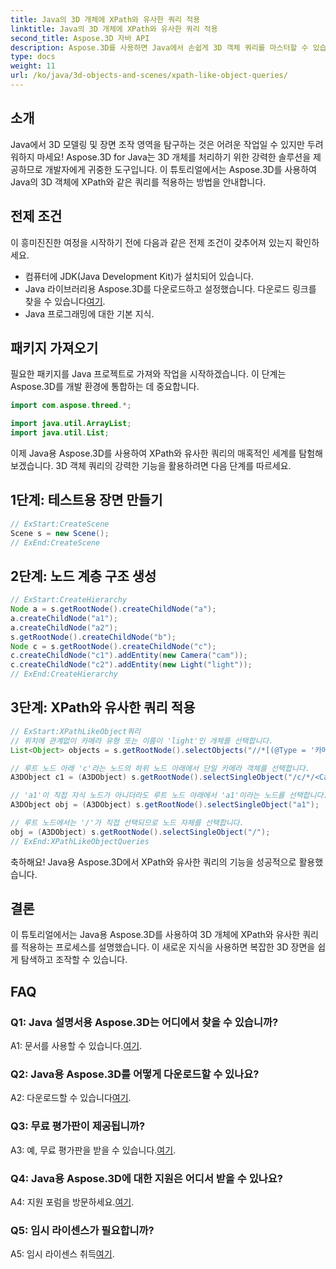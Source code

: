 ```yaml
---
title: Java의 3D 개체에 XPath와 유사한 쿼리 적용
linktitle: Java의 3D 개체에 XPath와 유사한 쿼리 적용
second_title: Aspose.3D 자바 API
description: Aspose.3D를 사용하면 Java에서 손쉽게 3D 객체 쿼리를 마스터할 수 있습니다. XPath와 같은 쿼리를 적용하고, 장면을 조작하고, 3D 개발 수준을 높이세요.
type: docs
weight: 11
url: /ko/java/3d-objects-and-scenes/xpath-like-object-queries/
---
```

## 소개

Java에서 3D 모델링 및 장면 조작 영역을 탐구하는 것은 어려운 작업일 수 있지만 두려워하지 마세요! Aspose.3D for Java는 3D 개체를 처리하기 위한 강력한 솔루션을 제공하므로 개발자에게 귀중한 도구입니다. 이 튜토리얼에서는 Aspose.3D를 사용하여 Java의 3D 객체에 XPath와 같은 쿼리를 적용하는 방법을 안내합니다.

## 전제 조건

이 흥미진진한 여정을 시작하기 전에 다음과 같은 전제 조건이 갖추어져 있는지 확인하세요.

- 컴퓨터에 JDK(Java Development Kit)가 설치되어 있습니다.
-  Java 라이브러리용 Aspose.3D를 다운로드하고 설정했습니다. 다운로드 링크를 찾을 수 있습니다[여기](https://releases.aspose.com/3d/java/).
- Java 프로그래밍에 대한 기본 지식.

## 패키지 가져오기

필요한 패키지를 Java 프로젝트로 가져와 작업을 시작하겠습니다. 이 단계는 Aspose.3D를 개발 환경에 통합하는 데 중요합니다.

```java
import com.aspose.threed.*;

import java.util.ArrayList;
import java.util.List;
```

이제 Java용 Aspose.3D를 사용하여 XPath와 유사한 쿼리의 매혹적인 세계를 탐험해 보겠습니다. 3D 객체 쿼리의 강력한 기능을 활용하려면 다음 단계를 따르세요.

## 1단계: 테스트용 장면 만들기

```java
// ExStart:CreateScene
Scene s = new Scene();
// ExEnd:CreateScene
```

## 2단계: 노드 계층 구조 생성

```java
// ExStart:CreateHierarchy
Node a = s.getRootNode().createChildNode("a");
a.createChildNode("a1");
a.createChildNode("a2");
s.getRootNode().createChildNode("b");
Node c = s.getRootNode().createChildNode("c");
c.createChildNode("c1").addEntity(new Camera("cam"));
c.createChildNode("c2").addEntity(new Light("light"));
// ExEnd:CreateHierarchy
```

## 3단계: XPath와 유사한 쿼리 적용

```java
// ExStart:XPathLikeObject쿼리
// 위치에 관계없이 카메라 유형 또는 이름이 'light'인 개체를 선택합니다.
List<Object> objects = s.getRootNode().selectObjects("//*[(@Type = '카메라') 또는 (@Name = 'light')]");

// 루트 노드 아래 'c'라는 노드의 하위 노드 아래에서 단일 카메라 객체를 선택합니다.
A3DObject c1 = (A3DObject) s.getRootNode().selectSingleObject("/c/*/<Camera>");

// 'a1'이 직접 자식 노드가 아니더라도 루트 노드 아래에서 'a1'이라는 노드를 선택합니다.
A3DObject obj = (A3DObject) s.getRootNode().selectSingleObject("a1");

// 루트 노드에서는 '/'가 직접 선택되므로 노드 자체를 선택합니다.
obj = (A3DObject) s.getRootNode().selectSingleObject("/");
// ExEnd:XPathLikeObjectQueries
```

축하해요! Java용 Aspose.3D에서 XPath와 유사한 쿼리의 기능을 성공적으로 활용했습니다.

## 결론

이 튜토리얼에서는 Java용 Aspose.3D를 사용하여 3D 개체에 XPath와 유사한 쿼리를 적용하는 프로세스를 설명했습니다. 이 새로운 지식을 사용하면 복잡한 3D 장면을 쉽게 탐색하고 조작할 수 있습니다.

## FAQ

### Q1: Java 설명서용 Aspose.3D는 어디에서 찾을 수 있습니까?

 A1: 문서를 사용할 수 있습니다.[여기](https://reference.aspose.com/3d/java/).

### Q2: Java용 Aspose.3D를 어떻게 다운로드할 수 있나요?

 A2: 다운로드할 수 있습니다[여기](https://releases.aspose.com/3d/java/).

### Q3: 무료 평가판이 제공됩니까?

 A3: 예, 무료 평가판을 받을 수 있습니다.[여기](https://releases.aspose.com/).

### Q4: Java용 Aspose.3D에 대한 지원은 어디서 받을 수 있나요?

 A4: 지원 포럼을 방문하세요.[여기](https://forum.aspose.com/c/3d/18).

### Q5: 임시 라이센스가 필요합니까?

 A5: 임시 라이센스 취득[여기](https://purchase.aspose.com/temporary-license/).